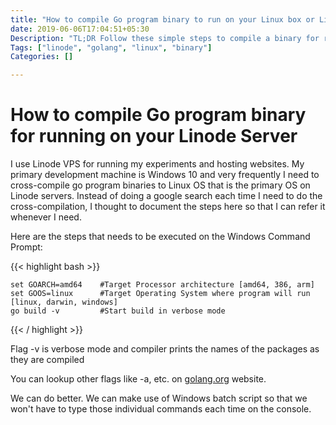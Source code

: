 ```yaml
---
title: "How to compile Go program binary to run on your Linux box or Linode Server"
date: 2019-06-06T17:04:51+05:30
Description: "TL;DR Follow these simple steps to compile a binary for running on Linode VPS machines."
Tags: ["linode", "golang", "linux", "binary"]
Categories: []

---
```


# How to compile Go program binary for running on your Linode Server

I use Linode VPS for running my experiments and hosting websites. My primary development machine is Windows 10 and very frequently I need to cross-compile go program binaries to Linux OS that is the primary OS on Linode servers. Instead of doing a google search each time I need to do the cross-compilation, I thought to document the steps here so that I can refer it whenever I need.

Here are the steps that needs to be executed on the Windows Command Prompt:
<div class="code" style="overflow-x:auto;">
{{< highlight bash >}}

    set GOARCH=amd64    #Target Processor architecture [amd64, 386, arm]
    set GOOS=linux      #Target Operating System where program will run [linux, darwin, windows] 
    go build -v         #Start build in verbose mode

{{< / highlight >}} 
</div>
Flag -v is verbose mode and compiler prints the names of the packages as they are compiled

You can lookup other flags like -a, etc. on [golang.org](https://golang.org/cmd/go/) website.

We can do better. We can make use of Windows batch script so that we won't have to type those individual commands each time on the console.
